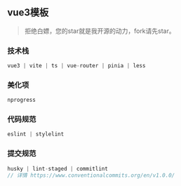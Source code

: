 ## vue3模板

> 拒绝白嫖，您的star就是我开源的动力，fork请先star。

### 技术栈
```javascript
vue3 | vite | ts | vue-router | pinia | less
```

### 美化项
```javascript
nprogress
```

### 代码规范
```javascript
eslint | stylelint
```

### 提交规范
```javascript
husky | lint-staged | commitlint
// 详情 https://www.conventionalcommits.org/en/v1.0.0/
```
